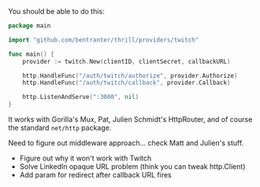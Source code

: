 You should be able to do this:

```go
package main

import "github.com/bentranter/thrill/providers/twitch"

func main() {
    provider := twitch.New(clientID, clientSecret, callbackURL)

    http.HandleFunc("/auth/twitch/authorize", provider.Authorize)
    http.HandleFunc("/auth/twitch/callback", provider.Callback)

    http.ListenAndServe(":3000", nil)
}
```

It works with Gorilla's Mux, Pat, Julien Schmidt's HttpRouter, and of course the standard `net/http` package.

Need to figure out middleware approach... check Matt and Julien's stuff.

* Figure out why it won't work with Twitch
* Solve LinkedIn opaque URL problem (think you can tweak http.Client)
* Add param for redirect after callback URL fires
